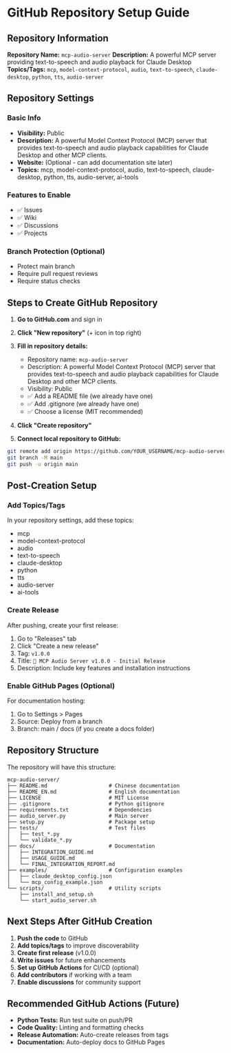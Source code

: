 # GitHub Repository Setup Guide

## Repository Information

**Repository Name:** `mcp-audio-server`
**Description:** A powerful MCP server providing text-to-speech and audio playback for Claude Desktop
**Topics/Tags:** `mcp`, `model-context-protocol`, `audio`, `text-to-speech`, `claude-desktop`, `python`, `tts`, `audio-server`

## Repository Settings

### Basic Info
- **Visibility:** Public
- **Description:** A powerful Model Context Protocol (MCP) server that provides text-to-speech and audio playback capabilities for Claude Desktop and other MCP clients.
- **Website:** (Optional - can add documentation site later)
- **Topics:** mcp, model-context-protocol, audio, text-to-speech, claude-desktop, python, tts, audio-server, ai-tools

### Features to Enable
- ✅ Issues
- ✅ Wiki  
- ✅ Discussions
- ✅ Projects

### Branch Protection (Optional)
- Protect main branch
- Require pull request reviews
- Require status checks

## Steps to Create GitHub Repository

1. **Go to GitHub.com** and sign in
2. **Click "New repository"** (+ icon in top right)
3. **Fill in repository details:**
   - Repository name: `mcp-audio-server`
   - Description: A powerful Model Context Protocol (MCP) server that provides text-to-speech and audio playback capabilities for Claude Desktop and other MCP clients.
   - Visibility: Public
   - ✅ Add a README file (we already have one)
   - ✅ Add .gitignore (we already have one)
   - ✅ Choose a license (MIT recommended)

4. **Click "Create repository"**

5. **Connect local repository to GitHub:**
```bash
git remote add origin https://github.com/YOUR_USERNAME/mcp-audio-server.git
git branch -M main
git push -u origin main
```

## Post-Creation Setup

### Add Topics/Tags
In your repository settings, add these topics:
- mcp
- model-context-protocol  
- audio
- text-to-speech
- claude-desktop
- python
- tts
- audio-server
- ai-tools

### Create Release
After pushing, create your first release:
1. Go to "Releases" tab
2. Click "Create a new release"
3. Tag: `v1.0.0`
4. Title: `🎉 MCP Audio Server v1.0.0 - Initial Release`
5. Description: Include key features and installation instructions

### Enable GitHub Pages (Optional)
For documentation hosting:
1. Go to Settings > Pages
2. Source: Deploy from a branch
3. Branch: main / docs (if you create a docs folder)

## Repository Structure

The repository will have this structure:
```
mcp-audio-server/
├── README.md                    # Chinese documentation
├── README_EN.md                 # English documentation  
├── LICENSE                      # MIT License
├── .gitignore                   # Python gitignore
├── requirements.txt             # Dependencies
├── audio_server.py              # Main server
├── setup.py                     # Package setup
├── tests/                       # Test files
│   ├── test_*.py
│   └── validate_*.py
├── docs/                        # Documentation
│   ├── INTEGRATION_GUIDE.md
│   ├── USAGE_GUIDE.md
│   └── FINAL_INTEGRATION_REPORT.md
├── examples/                    # Configuration examples
│   ├── claude_desktop_config.json
│   └── mcp_config_example.json
└── scripts/                     # Utility scripts
    ├── install_and_setup.sh
    └── start_audio_server.sh
```

## Next Steps After GitHub Creation

1. **Push the code** to GitHub
2. **Add topics/tags** to improve discoverability
3. **Create first release** (v1.0.0)
4. **Write issues** for future enhancements
5. **Set up GitHub Actions** for CI/CD (optional)
6. **Add contributors** if working with a team
7. **Enable discussions** for community support

## Recommended GitHub Actions (Future)

- **Python Tests:** Run test suite on push/PR
- **Code Quality:** Linting and formatting checks  
- **Release Automation:** Auto-create releases from tags
- **Documentation:** Auto-deploy docs to GitHub Pages
